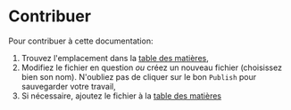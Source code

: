 # Contribuer

Pour contribuer à cette documentation:

1. Trouvez l'emplacement dans la [table des matières](/SUMMARY.md),
2. Modifiez le fichier en question _ou_ créez un nouveau fichier \(choisissez bien son nom\). N'oubliez pas de cliquer sur le bon `Publish` pour sauvegarder votre travail,
3. Si nécessaire, ajoutez le fichier à la [table des matières](/SUMMARY.md)



